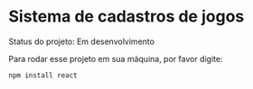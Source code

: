 <h1>Sistema de cadastros de jogos</h1>

Status do projeto: Em desenvolvimento

Para rodar esse projeto em sua máquina, por favor digite:

```
npm install react
```
